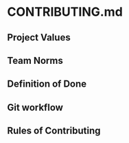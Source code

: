 # CONTRIBUTING.md

## Project Values

## Team Norms

## Definition of Done

## Git workflow

## Rules of Contributing
